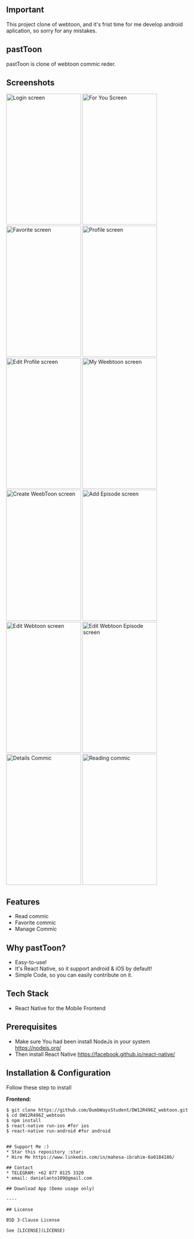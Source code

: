 ## Important
This project clone of webtoon, and it's frist time for me develop android aplication, so sorry for any mistakes.

## pastToon
pastToon is clone of webtoon commic reder.

## Screenshots

<p float="left">
  <img src="https://content.screencast.com/users/danielanto109/folders/Default/media/e97e65ba-ea0a-40cb-a72f-ddabd9722ad0/Screenshot_2019-10-11-16-31-17-02.png" width="200" height="350" alt="Login screen"/>

  <img src="https://content.screencast.com/users/danielanto109/folders/Default/media/9db0890d-55f5-48be-bb50-00ae4f45665f/Screenshot_2019-10-11-16-31-28-47.png" width="200" height="350" alt="For You Screen"/>

  <img src="https://content.screencast.com/users/danielanto109/folders/Default/media/a598d54b-883d-416e-b66a-a714bf10bf1b/Screenshot_2019-10-11-16-33-15-89.png" width="200" height="350" alt="Favorite screen"/>

  <img src="https://content.screencast.com/users/danielanto109/folders/Default/media/af465c44-a7e0-46d1-a306-27af57fb7596/Screenshot_2019-10-11-16-33-18-05.png" width="200" height="350" alt="Profile screen"/>
  
  <img src="https://content.screencast.com/users/danielanto109/folders/Default/media/827d5b55-3f97-49ea-bb70-8e6c527f344e/Screenshot_2019-10-11-16-33-20-62.png" width="200" height="350" alt="Edit Profile screen"/>
  
  <img src="https://content.screencast.com/users/danielanto109/folders/Default/media/76a03c35-e41d-46eb-9536-c411dff70f62/Screenshot_2019-10-11-16-33-24-92.png" width="200" height="350" alt="My Weebtoon screen"/>
  
  <img src="https://content.screencast.com/users/danielanto109/folders/Default/media/0034c899-24b4-41bd-a01b-7b0a59ebcac4/Screenshot_2019-10-11-16-33-30-49.png" width="200" height="350" alt="Create WeebToon screen"/>
  
  <img src="https://content.screencast.com/users/danielanto109/folders/Default/media/6f92e7c0-57d2-462f-9ca6-4b6127c25fb9/Screenshot_2019-10-11-16-33-33-08.png" width="200" height="350" alt="Add Episode screen"/>
  
  <img src="https://content.screencast.com/users/danielanto109/folders/Default/media/72282b7b-e1f3-4579-9060-00fa0ff7e8fb/Screenshot_2019-10-11-16-33-38-82.png" width="200" height="350" alt="Edit Webtoon screen"/>
  
  <img src="https://content.screencast.com/users/danielanto109/folders/Default/media/c93d2500-3aa9-44ee-a8f7-4bee83fa181d/Screenshot_2019-10-11-16-37-14-39.png" width="200" height="350" alt="Edit Webtoon Episode screen"/>
  
  <img src="https://content.screencast.com/users/danielanto109/folders/Default/media/50f10501-01d5-47d4-948e-7a7c3e6353ef/Screenshot_2019-10-11-16-37-24-79.png" width="200" height="350" alt="Details Commic"/>
  
  <img src="https://content.screencast.com/users/danielanto109/folders/Default/media/28a86351-9fd2-44e7-ba1b-88672e44c5c5/Screenshot_2019-10-11-16-37-27-35.png" width="200" height="350" alt="Reading commic"/>
</p>


## Features
* Read commic
* Favorite commic
* Manage Commic

## Why pastToon?
* Easy-to-use!
* It's React Native, so it support android & iOS by default!
* Simple Code, so you can easily contribute on it.

## Tech Stack
* React Native for the Mobile Frontend

## Prerequisites
* Make sure You had been install NodeJs in your system https://nodejs.org/
* Then install React Native https://facebook.github.io/react-native/

## Installation & Configuration
Follow these step to install

**Frontend:**
```
$ git clone https://github.com/DumbWaysStudent/DW12R496Z_webtoon.git
$ cd DW12R496Z_webtoon
$ npm install
$ react-native run-ios #for ios
$ react-native run-android #for android


## Support Me :)
* Star this repository :star:
* Hire Me https://www.linkedin.com/in/mahesa-ibrahim-6a0184186/

## Contact 
* TELEGRAM: +62 877 8125 3320
* email: danielanto109@gmail.com

## Download App (Demo usage only)

----

## License

BSD 3-Clause License

See [LICENSE](LICENSE)
